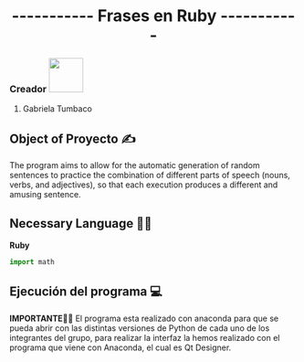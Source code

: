 <h1 align="center">----------- Frases en Ruby -----------</h1> 
<h3>Creador <img src="https://media.giphy.com/media/LnQjpWaON8nhr21vNW/giphy.gif" width="60"> </h3>
<ol>
  <li>Gabriela Tumbaco</li>  
</ol>
<h2> Object of Proyecto ✍️ </h2> 
<p>The program aims to allow for the automatic generation of random sentences to practice the combination of different parts of speech (nouns, verbs, and adjectives), so that each execution produces a different and amusing sentence.</p>

<h2>Necessary Language 👩‍💻</h2>

<p><strong>Ruby </strong></p>

```js
import math
```



<h2> Ejecución del programa 💻 </h2>
<p><strong>IMPORTANTE🧑‍💻</strong>
El programa esta realizado con anaconda para que se pueda abrir con las distintas versiones de Python de cada uno de los integrantes del grupo, para realizar la interfaz la hemos realizado con el programa que viene con Anaconda, el cual es Qt Designer.</p>


